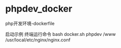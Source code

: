 # phpdev_docker
php开发环境-dockerfile

启动示例
终端运行命令
bash docker.sh phpdev /www /usr/local/etc/nginx/nginx.conf

